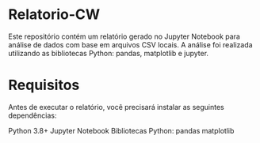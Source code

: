 # Relatorio-CW
Este repositório contém um relatório gerado no Jupyter Notebook para análise de dados com base em arquivos CSV locais. A análise foi realizada utilizando as bibliotecas Python: pandas, matplotlib e jupyter.

# Requisitos
Antes de executar o relatório, você precisará instalar as seguintes dependências:

Python 3.8+
Jupyter Notebook
Bibliotecas Python:
pandas
matplotlib
